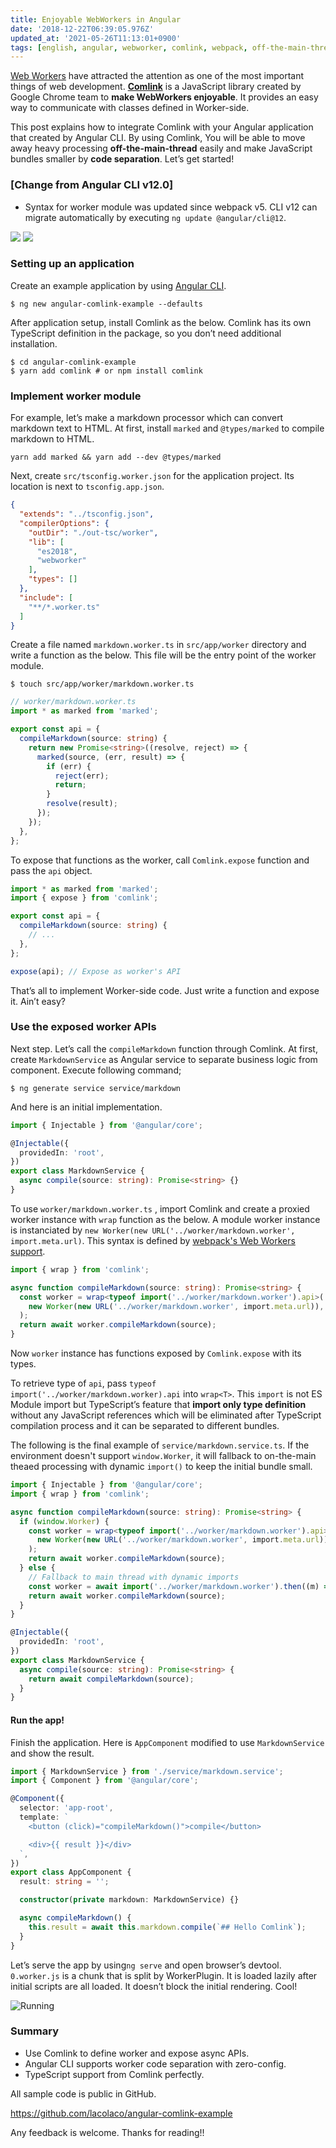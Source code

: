 ```yaml
---
title: Enjoyable WebWorkers in Angular
date: '2018-12-22T06:39:05.976Z'
updated_at: '2021-05-26T11:13:01+0900'
tags: [english, angular, webworker, comlink, webpack, off-the-main-thread]
---
```


[Web Workers](https://developer.mozilla.org/en-US/docs/Web/API/Web_Workers_API/Using_web_workers) have attracted the attention as one of the most important things of web development. [**Comlink**](https://github.com/GoogleChromeLabs/comlink) is a JavaScript library created by Google Chrome team to **make WebWorkers enjoyable**. It provides an easy way to communicate with classes defined in Worker-side.

This post explains how to integrate Comlink with your Angular application that created by Angular CLI. By using Comlink, You will be able to move away heavy processing **off-the-main-thread** easily and make JavaScript bundles smaller by **code separation**. Let’s get started!

### [Change from Angular CLI v12.0]

- Syntax for worker module was updated since webpack v5. CLI v12 can migrate automatically by executing `ng update @angular/cli@12`.

![](/img/enjoyable-webworkers-in-angular/2021-05-26T11-16-04.png)
![](/img/enjoyable-webworkers-in-angular/2021-05-26T11-20-53.png)

### Setting up an application

Create an example application by using [Angular CLI](https://angular.io/guide/quickstart#install-cli). 

```shell
$ ng new angular-comlink-example --defaults
```

After application setup, install Comlink as the below. Comlink has its own TypeScript definition in the package, so you don’t need additional installation.

```shell
$ cd angular-comlink-example
$ yarn add comlink # or npm install comlink
```

### Implement worker module

For example, let’s make a markdown processor which can convert markdown text to HTML.
At first, install `marked` and `@types/marked` to compile markdown to HTML.

```shell
yarn add marked && yarn add --dev @types/marked
```

Next, create `src/tsconfig.worker.json` for the application project. Its location is next to `tsconfig.app.json`.

```json
{
  "extends": "../tsconfig.json",
  "compilerOptions": {
    "outDir": "./out-tsc/worker",
    "lib": [
      "es2018",
      "webworker"
    ],
    "types": []
  },
  "include": [
    "**/*.worker.ts"
  ]
}
```

Create a file named `markdown.worker.ts` in `src/app/worker` directory and write a function as the below. This file will be the entry point of the worker module.

```shell
$ touch src/app/worker/markdown.worker.ts
```

```ts
// worker/markdown.worker.ts
import * as marked from 'marked';

export const api = {
  compileMarkdown(source: string) {
    return new Promise<string>((resolve, reject) => {
      marked(source, (err, result) => {
        if (err) {
          reject(err);
          return;
        }
        resolve(result);
      });
    });
  },
};
```

To expose that functions as the worker, call `Comlink.expose` function and pass the `api` object.

```ts
import * as marked from 'marked';
import { expose } from 'comlink';

export const api = {
  compileMarkdown(source: string) {
    // ...
  },
};

expose(api); // Expose as worker's API
```

That’s all to implement Worker-side code. Just write a function and expose it. Ain’t easy?

### Use the exposed worker APIs

Next step. Let’s call the `compileMarkdown` function through Comlink.
At first, create `MarkdownService` as Angular service to separate business logic from component. Execute following command;

```
$ ng generate service service/markdown
```

And here is an initial implementation.

```ts
import { Injectable } from '@angular/core';

@Injectable({
  providedIn: 'root',
})
export class MarkdownService {
  async compile(source: string): Promise<string> {}
}
```

To use `worker/markdown.worker.ts` , import Comlink and create a proxied worker instance with `wrap` function as the below. A module worker instance is instanciated by `new Worker(new URL('../worker/markdown.worker', import.meta.url)`. This syntax is defined by [webpack's Web Workers support](https://webpack.js.org/guides/web-workers/).

```ts
import { wrap } from 'comlink';

async function compileMarkdown(source: string): Promise<string> {
  const worker = wrap<typeof import('../worker/markdown.worker').api>(
    new Worker(new URL('../worker/markdown.worker', import.meta.url)),
  );
  return await worker.compileMarkdown(source);
}
```

Now `worker` instance has functions exposed by `Comlink.expose` with its types.

To retrieve type of `api`, pass `typeof import('../worker/markdown.worker).api` into `wrap<T>`. This `import` is not ES Module import but TypeScript’s feature that **import only type definition** without any JavaScript references which will be eliminated after TypeScript compilation process and it can be separated to different bundles.

The following is the final example of `service/markdown.service.ts`. If the environment doesn't support `window.Worker`, it will fallback to on-the-main theaed processing with dynamic `import()` to keep the initial bundle small.

```ts
import { Injectable } from '@angular/core';
import { wrap } from 'comlink';

async function compileMarkdown(source: string): Promise<string> {
  if (window.Worker) {
    const worker = wrap<typeof import('../worker/markdown.worker').api>(
      new Worker(new URL('../worker/markdown.worker', import.meta.url)),
    );
    return await worker.compileMarkdown(source);
  } else {
    // Fallback to main thread with dynamic imports
    const worker = await import('../worker/markdown.worker').then((m) => m.api);
    return await worker.compileMarkdown(source);
  }
}

@Injectable({
  providedIn: 'root',
})
export class MarkdownService {
  async compile(source: string): Promise<string> {
    return await compileMarkdown(source);
  }
}
```

#### Run the app!

Finish the application. Here is `AppComponent` modified to use `MarkdownService` and show the result.

```ts
import { MarkdownService } from './service/markdown.service';
import { Component } from '@angular/core';

@Component({
  selector: 'app-root',
  template: `
    <button (click)="compileMarkdown()">compile</button>

    <div>{{ result }}</div>
  `,
})
export class AppComponent {
  result: string = '';

  constructor(private markdown: MarkdownService) {}

  async compileMarkdown() {
    this.result = await this.markdown.compile(`## Hello Comlink`);
  }
}
```

Let’s serve the app by using`ng serve` and open browser’s devtool. `0.worker.js` is a chunk that is split by WorkerPlugin. It is loaded lazily after initial scripts are all loaded. It doesn’t block the initial rendering. Cool!

![Running](/img/enjoyable-webworkers-in-angular/1__WghqP__ww8aX6KVZVQNzmeA.gif)

### Summary

- Use Comlink to define worker and expose async APIs.
- Angular CLI supports worker code separation with zero-config.
- TypeScript support from Comlink perfectly.

All sample code is public in GitHub.

https://github.com/lacolaco/angular-comlink-example

Any feedback is welcome. Thanks for reading!!
